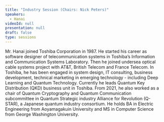 ```yaml
---
title: "Industry Session (Chairs: Nick Peters)"
speakers:
  - Hanai
videoId: null
presentation: null
draft: false
type: sessions
---
```

Mr. Hanai joined Toshiba Corporation in 1987. He started his career as software designer of telecommunication systems in Toshiba’s Information and Communication Systems Laboratory. Then he joined undersea optical cable systems project with AT&T, British Telecom and France Telecom. In Toshiba, he has been engaged in system design, IT consulting, business development, technical marketing in emerging technology - including Deep Learning and Quantum Technology. Currently he leads Quantum Key Distribution (QKD) business unit in Toshiba. From 2021, he also worked as a chair of Quantum Cryptography and Quantum Communication subcommittee in Quantum Strategic industry Alliance for Revolution (Q-STAR), a Japanese quantum industry consortium.
He holds BA in Electric Engineering from Aoyamagakuin University and MS in Computer Science from George Washington University.




<!-- fields to use above: -->
<!-- videoId: "Vfl9pPh6ipI" -->
<!-- presentation: "/2023/sessions/slides/QCrypt2023TutorialYuen.pdf" -->
